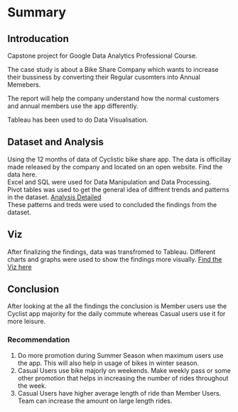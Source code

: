 # Summary
## Introducation
Capstone project for Google Data Analytics Professional Course. 

The case study is about a Bike Share Company which wants to increase their bussiness by converting their Regular cusomters into Annual Memebers. 

The report will help the company understand how the normal customers and annual members use the app differently. 

Tableau has been used to do Data Visualisation.

## Dataset and Analysis
Using the 12 months of data of Cyclistic bike share app. 
The data is officillay made released by the company and located on an open website. Find the data here. \
Excel and SQL were used for Data Manipulation and Data Processing. \
Pivot tables was used to get the general idea of diffrent trends and patterns in the dataset. [Analysis Detailed](Analysis.pdf) \
These patterns and treds were used to concluded the findings from the dataset.

## Viz
After finalizing the findings, data was transfromed to Tableau. Different charts and graphs were used to show the findings more visually. [Find the Viz here](https://public.tableau.com/views/Case_Study_Cyclist_16628828125170/Dashboard1?:language=en-US&:display_count=n&:origin=viz_share_link)

## Conclusion 
After looking at the all the findings the conclusion is Member users use the Cyclist app majority for the daily commute whereas Casual users use it for more leisure. 

### Recommendation
1) Do more promotion during Summer Season when maximum users use the app. This will also help in usage of bikes in winter season. 
2) Casual Users use bike majorly on weekends. Make weekly pass or some other promotion that helps in increasing the number of rides throughout the week. 
3) Casual Users have higher average length of ride than Member Users. Team can increase the amount on large length rides. 







